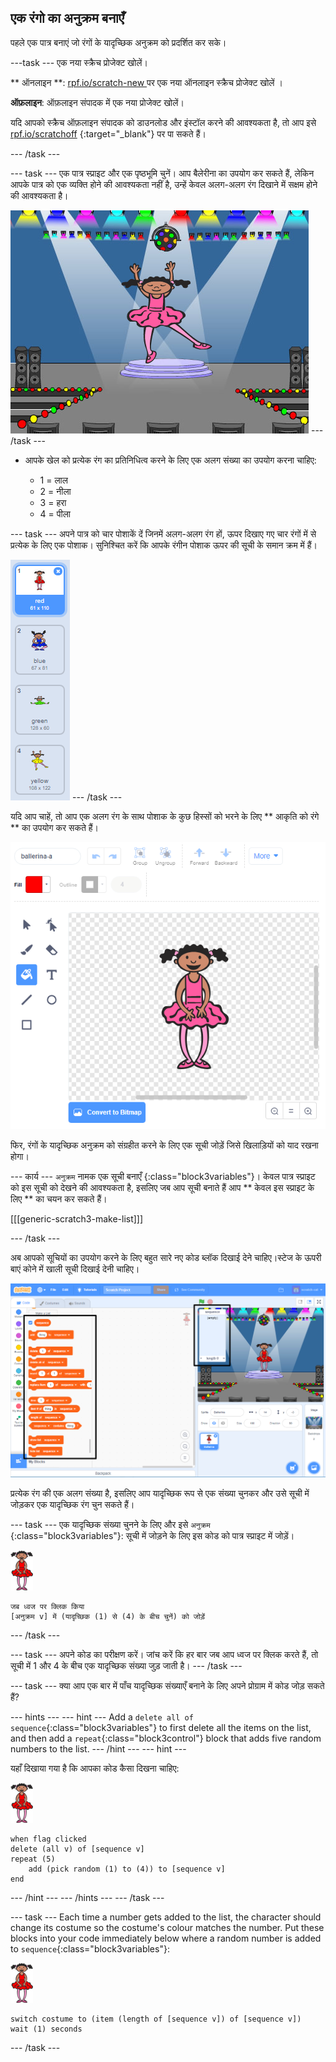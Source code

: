 ## एक रंगो का अनुक्रम बनाएँ

पहले एक पात्र बनाएं जो रंगों के यादृच्छिक अनुक्रम को प्रदर्शित कर सके।

\---task \--- एक नया स्क्रैच प्रोजेक्ट खोलें।

** ऑनलाइन **: [ rpf.io/scratch-new ](https://rpf.io/scratchon) पर एक नया ऑनलाइन स्क्रैच प्रोजेक्ट खोलें ।

**ऑफ़लाइन**: ऑफ़लाइन संपादक में एक नया प्रोजेक्ट खोलें।

यदि आपको स्क्रैच ऑफ़लाइन संपादक को डाउनलोड और इंस्टॉल करने की आवश्यकता है, तो आप इसे [rpf.io/scratchoff](https://rpf.io/scratchoff) {:target="_blank"} पर पा सकते हैं।

\--- /task \---

\--- task \--- एक पात्र स्प्राइट और एक पृष्ठभूमि चुनें। आप बैलेरीना का उपयोग कर सकते हैं, लेकिन आपके पात्र को एक व्यक्ति होने की आवश्यकता नहीं है, उन्हें केवल अलग-अलग रंग दिखाने में सक्षम होने की आवश्यकता है।

![स्क्रीनशॉट](images/colour-sprite.png) \--- /task \---

+ आपके खेल को प्रत्येक रंग का प्रतिनिधित्व करने के लिए एक अलग संख्या का उपयोग करना चाहिए:
    
    + 1 = लाल
    + 2 = नीला
    + 3 = हरा
    + 4 = पीला

\--- task \--- अपने पात्र को चार पोशाकें दें जिनमें अलग-अलग रंग हों, ऊपर दिखाए गए चार रंगों में से प्रत्येक के लिए एक पोशाक। सुनिश्चित करें कि आपके रंगीन पोशाक ऊपर की सूची के समान क्रम में हैं।

![स्क्रीनशॉट](images/colour-costume.png) \--- /task \---

यदि आप चाहें, तो आप एक अलग रंग के साथ पोशाक के कुछ हिस्सों को भरने के लिए ** आकृति को रंगे ** का उपयोग कर सकते हैं।

![color-a-shape](images/color-a-shape.png)

फिर, रंगों के यादृच्छिक अनुक्रम को संग्रहीत करने के लिए एक सूची जोड़ें जिसे खिलाड़ियों को याद रखना होगा।

\--- कार्य \--- ` अनुक्रम ` नामक एक सूची बनाएँ {:class="block3variables"}। केवल पात्र स्प्राइट को इस सूची को देखने की आवश्यकता है, इसलिए जब आप सूची बनाते हैं आप ** केवल इस स्प्राइट के लिए ** का चयन कर सकते हैं।

[[[generic-scratch3-make-list]]]

\--- /task \---

अब आपको सूचियों का उपयोग करने के लिए बहुत सारे नए कोड ब्लॉक दिखाई देने चाहिए।स्टेज के ऊपरी बाएं कोने में खाली सूची दिखाई देनी चाहिए।

![स्क्रीनशॉट](images/colour-list-blocks-annotated.png)

प्रत्येक रंग की एक अलग संख्या है, इसलिए आप यादृच्छिक रूप से एक संख्या चुनकर और उसे सूची में जोड़कर एक यादृच्छिक रंग चुन सकते हैं।

\--- task \--- एक यादृच्छिक संख्या चुनने के लिए और इसे ` अनुक्रम ` {:class="block3variables"}: सूची में जोड़ने के लिए इस कोड को पात्र स्प्राइट में जोड़ें।

![ballerina](images/ballerina.png)

```blocks3
जब ध्वज पर क्लिक किया
[अनुक्रम v] में (यादृच्छिक (1) से (4) के बीच चुनें) को जोड़ें
```

\--- /task \---

\--- task \--- अपने कोड का परीक्षण करें। जांच करें कि हर बार जब आप ध्वज पर क्लिक करते हैं, तो सूची में 1 और 4 के बीच एक यादृच्छिक संख्या जुड़ जाती है। \--- /task \---

\--- task \--- क्या आप एक बार में पाँच यादृच्छिक संख्याएँ बनाने के लिए अपने प्रोग्राम में कोड जोड़ सकते हैं?

\--- hints \--- \--- hint \--- Add a `delete all of sequence`{:class="block3variables"} to first delete all the items on the list, and then add a `repeat`{:class="block3control"} block that adds five random numbers to the list. \--- /hint \--- \--- hint \---

यहाँ दिखाया गया है कि आपका कोड कैसा दिखना चाहिए:

![ballerina](images/ballerina.png)

```blocks3
when flag clicked
delete (all v) of [sequence v]
repeat (5)
    add (pick random (1) to (4)) to [sequence v]
end
```

\--- /hint \--- \--- /hints \--- \--- /task \---

\--- task \--- Each time a number gets added to the list, the character should change its costume so the costume's colour matches the number. Put these blocks into your code immediately below where a random number is added to `sequence`{:class="block3variables"}:

![ballerina](images/ballerina.png)

```blocks3
switch costume to (item (length of [sequence v]) of [sequence v])
wait (1) seconds
```

\--- /task \---